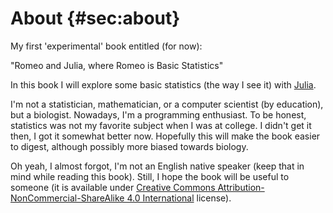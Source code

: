 # About {#sec:about}

My first 'experimental' book entitled (for now):

"Romeo and Julia, where Romeo is Basic Statistics"

In this book I will explore some basic statistics (the way I see it) with [Julia](https://julialang.org/).

I'm not a statistician, mathematician, or a computer scientist (by education), but a biologist. Nowadays, I'm a programming enthusiast. To be honest, statistics was not my favorite subject when I was at college. I didn't get it then, I got it somewhat better now. Hopefully this will make the book easier to digest, although possibly more biased towards biology.

Oh yeah, I almost forgot, I'm not an English native speaker (keep that in mind while reading this book). Still, I hope the book will be useful to someone (it is available under [Creative Commons Attribution-NonCommercial-ShareAlike 4.0 International](http://creativecommons.org/licenses/by-nc-sa/4.0/) license).
